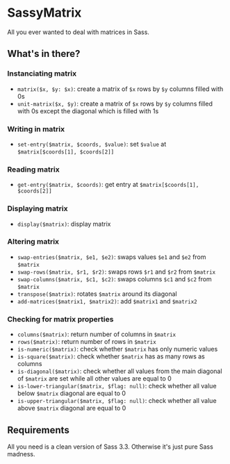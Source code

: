 # SassyMatrix

All you ever wanted to deal with matrices in Sass.

## What's in there?

### Instanciating matrix
* `matrix($x, $y: $x)`: create a matrix of `$x` rows by `$y` columns filled with 0s
* `unit-matrix($x, $y)`: create a matrix of `$x` rows by `$y` columns filled with 0s except the diagonal which is filled with 1s

### Writing in matrix
* `set-entry($matrix, $coords, $value)`: set `$value` at `$matrix[$coords[1], $coords[2]]`

### Reading matrix
* `get-entry($matrix, $coords)`: get entry at `$matrix[$coords[1], $coords[2]]`

### Displaying matrix
* `display($matrix)`: display matrix

### Altering matrix
* `swap-entries($matrix, $e1, $e2)`: swaps values `$e1` and `$e2` from `$matrix`
* `swap-rows($matrix, $r1, $r2)`: swaps rows `$r1` and `$r2` from `$matrix`
* `swap-columns($matrix, $c1, $c2)`: swaps columns `$c1` and `$c2` from `$matrix`
* `transpose($matrix)`: rotates `$matrix` around its diagonal
* `add-matrices($matrix1, $matrix2)`: add `$matrix1` and `$matrix2`

### Checking for matrix properties
* `columns($matrix)`: return number of columns in `$matrix`
* `rows($matrix)`: return number of rows in `$matrix`
* `is-numeric($matrix)`: check whether `$matrix` has only numeric values
* `is-square($matrix)`: check whether `$matrix` has as many rows as columns
* `is-diagonal($matrix)`: check whether all values from the main diagonal of `$matrix` are set while all other values are equal to 0
* `is-lower-triangular($matrix, $flag: null)`: check whether all value below `$matrix` diagonal are equal to 0
* `is-upper-triangular($matrix, $flag: null)`: check whether all value above `$matrix` diagonal are equal to 0

## Requirements

All you need is a clean version of Sass 3.3. Otherwise it's just pure Sass madness.
